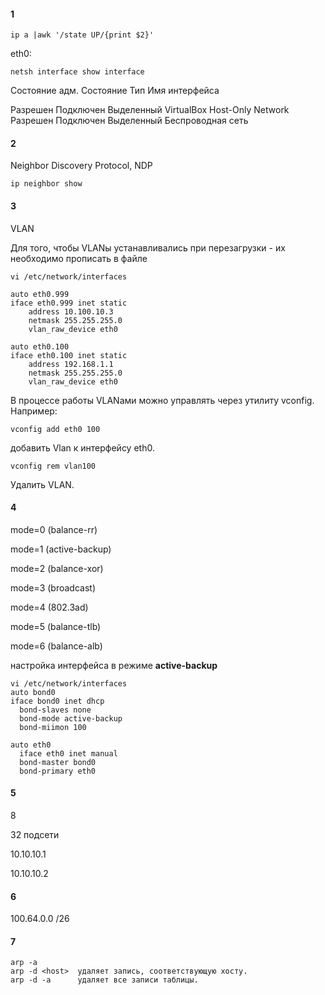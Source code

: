 #### 1

```
ip a |awk '/state UP/{print $2}'
```

eth0:

```
netsh interface show interface
```

Состояние адм.  Состояние     Тип              Имя интерфейса

Разрешен       Подключен      Выделенный       VirtualBox Host-Only Network
Разрешен       Подключен      Выделенный       Беспроводная сеть

#### 2

Neighbor Discovery Protocol, NDP 

```
ip neighbor show
```

#### 3

VLAN

Для того, чтобы VLANы устанавливались при перезагрузки - их необходимо прописать в файле

```
vi /etc/network/interfaces
```

```
auto eth0.999
iface eth0.999 inet static
    address 10.100.10.3
    netmask 255.255.255.0
    vlan_raw_device eth0

auto eth0.100
iface eth0.100 inet static
    address 192.168.1.1
    netmask 255.255.255.0
    vlan_raw_device eth0
```

В процессе работы VLANами можно управлять через утилиту vconfig. Например:



```
vconfig add eth0 100
```


добавить Vlan к интерфейсу eth0.



```
vconfig rem vlan100
```


Удалить VLAN.

#### 4

mode=0 (balance-rr)

mode=1 (active-backup)

mode=2 (balance-xor)

mode=3 (broadcast)

mode=4 (802.3ad)

mode=5 (balance-tlb)

mode=6 (balance-alb)

настройка интерфейса в режиме **active-backup**  

```
vi /etc/network/interfaces
auto bond0
iface bond0 inet dhcp
  bond-slaves none
  bond-mode active-backup
  bond-miimon 100

auto eth0
  iface eth0 inet manual
  bond-master bond0
  bond-primary eth0 
```



#### 5

8

32 подсети

 10.10.10.1 

 10.10.10.2 

#### 6

100.64.0.0 /26

#### 7



```
arp -a
arp -d <host>  удаляет запись, соответствующую хосту.
arp -d -a      удаляет все записи таблицы.
```